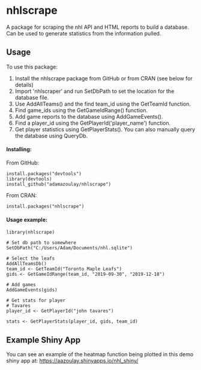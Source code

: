 # nhlscrape

A package for scraping the nhl API and HTML reports to build a database. Can be used to generate statistics from the information pulled.

## Usage

To use this package:
1. Install the nhlscrape package from GitHub or from CRAN (see below for details)
2. Import 'nhlscraper' and run SetDbPath to set the location for the database file.
3. Use AddAllTeams() and the find team_id using the GetTeamId function.
4. Find game_ids using the GetGameIdRange() function.
5. Add game reports to the database using AddGameEvents().
6. Find a player_id using the GetPlayerId('player_name') function.
7. Get player statistics using GetPlayerStats(). You can also manually query the database using QueryDb.


#### Installing:

From GitHub:
```
install.packages("devtools")
library(devtools)
install_github("adamazoulay/nhlscrape")
```

From CRAN:
```
install.packages("nhlscrape")
```

#### Usage example:

```
library(nhlscrape)

# Set db path to somewhere
SetDbPath("C:/Users/Adam/Documents/nhl.sqlite")

# Select the leafs
AddAllTeamsDb()
team_id <- GetTeamId("Toronto Maple Leafs")
gids <- GetGameIdRange(team_id, "2019-09-30", "2019-12-18")

# Add games
AddGameEvents(gids)

# Get stats for player
# Tavares
player_id <- GetPlayerId("john tavares")

stats <- GetPlayerStats(player_id, gids, team_id)
```

## Example Shiny App

You can see an example of the heatmap function being plotted in this demo shiny app at:
https://aazoulay.shinyapps.io/nhl_shiny/
